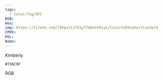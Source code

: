 ```yaml
---
tags:
  - Color/Tag/NTC
RGB:
Hex:
img: https://filedn.com/l0hpzxl1f01yT7GHxtF8cyk/Color%20Snake/standard_csv_to_svg//736C9F.svg
CMYK:
HSL:
Name:
---
```

Kimberly
```palette
#736C9F
```
RGB
